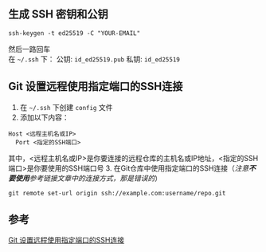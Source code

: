 ## 生成 SSH 密钥和公钥

```shell
ssh-keygen -t ed25519 -C "YOUR-EMAIL"
```

然后一路回车  
在 `~/.ssh` 下：
公钥: `id_ed25519.pub`
私钥: `id_ed25519`

## Git 设置远程使用指定端口的SSH连接

1. 在 `~/.ssh` 下创建 `config` 文件
2. 添加以下内容：

```config
Host <远程主机名或IP>
  Port <指定的SSH端口>
```

其中，<远程主机名或IP>是你要连接的远程仓库的主机名或IP地址，<指定的SSH端口>是你要使用的SSH端口号
3. 在Git仓库中使用指定端口的SSH连接（*注意**不要使用**参考链接文章中的连接方式，那是错误的*）

```shell
git remote set-url origin ssh://example.com:username/repo.git
```

## 参考

[Git 设置远程使用指定端口的SSH连接](https://geek-docs.com/git/git-questions/608_git_setting_remote_to_use_specified_port_for_ssh.html)
